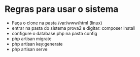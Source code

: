 # Regras para usar o sistema


- Faça o clone na pasta /var/www/html (linux)
- entrar na pasta do sistema prova2 e digitar: composer install 
- configure o database.php na pasta config
- php artisan migrate 
- php artisan key:generate
- php artisan serve


